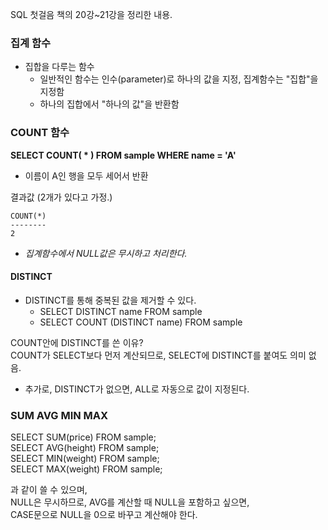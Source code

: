 SQL 첫걸음 책의 20강~21강을 정리한 내용.

### 집계 함수
- 집합을 다루는 함수
	- 일반적인 함수는 인수(parameter)로 하나의 값을 지정, 집계함수는 "집합"을 지정함
	- 하나의 집합에서 "하나의 값"을 반환함

### COUNT 함수
__SELECT COUNT( * ) FROM sample WHERE name = 'A'__

- 이름이 A인 행을 모두 세어서 반환

결과값 (2개가 있다고 가정.)
```
COUNT(*)
--------
2
```
- _집계함수에서 NULL값은 무시하고 처리한다._

#### DISTINCT
- DISTINCT를 통해 중복된 값을 제거할 수 있다.
	- SELECT DISTINCT name FROM sample
	- SELECT COUNT (DISTINCT name) FROM sample
	
COUNT안에 DISTINCT를 쓴 이유?  
COUNT가 SELECT보다 먼저 계산되므로, SELECT에 DISTINCT를 붙여도 의미 없음.
- 추가로, DISTINCT가 없으면, ALL로 자동으로 값이 지정된다.

### SUM AVG MIN MAX
SELECT SUM(price) FROM sample;  
SELECT AVG(height) FROM sample;  
SELECT MIN(weight) FROM sample;  
SELECT MAX(weight) FROM sample;  

과 같이 쓸 수 있으며,  
NULL은 무시하므로, AVG를 계산할 때 NULL을 포함하고 싶으면,  
CASE문으로 NULL을 0으로 바꾸고 계산해야 한다.
